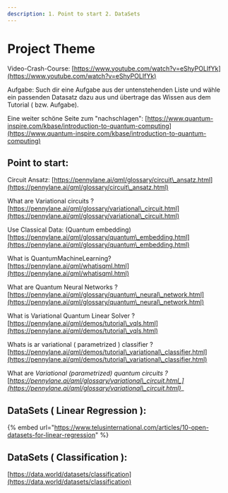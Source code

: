 ```yaml
---
description: 1. Point to start 2. DataSets
---
```


# Project Theme

Video-Crash-Course: [https://www.youtube.com/watch?v=eShyPOLIfYk](https://www.youtube.com/watch?v=eShyPOLIfYk)

Aufgabe: Such dir eine Aufgabe aus der untenstehenden Liste und wähle ein passenden Datasatz dazu aus und übertrage das Wissen aus dem Tutorial ( bzw. Aufgabe).

Eine weiter schöne Seite zum "nachschlagen": [https://www.quantum-inspire.com/kbase/introduction-to-quantum-computing](https://www.quantum-inspire.com/kbase/introduction-to-quantum-computing)



## Point to start:

Circuit Ansatz: [https://pennylane.ai/qml/glossary/circuit\_ansatz.html](https://pennylane.ai/qml/glossary/circuit\_ansatz.html)                                                                                               &#x20;

What are Variational circuits ? [https://pennylane.ai/qml/glossary/variational\_circuit.html](https://pennylane.ai/qml/glossary/variational\_circuit.html)

Use Classical Data: (Quantum embedding) [https://pennylane.ai/qml/glossary/quantum\_embedding.html](https://pennylane.ai/qml/glossary/quantum\_embedding.html)

What is QuantumMachineLearning? [https://pennylane.ai/qml/whatisqml.html](https://pennylane.ai/qml/whatisqml.html)

What are Quantum Neural Networks ? [https://pennylane.ai/qml/glossary/quantum\_neural\_network.html](https://pennylane.ai/qml/glossary/quantum\_neural\_network.html)

What is Variational Quantum Linear Solver ? [https://pennylane.ai/qml/demos/tutorial\_vqls.html](https://pennylane.ai/qml/demos/tutorial\_vqls.html)

Whats is ar variational ( parametrized ) classifier ? [https://pennylane.ai/qml/demos/tutorial\_variational\_classifier.html](https://pennylane.ai/qml/demos/tutorial\_variational\_classifier.html)

What are _Variational (parametrized) quantum circuits ?_ [_https://pennylane.ai/qml/glossary/variational\_circuit.html_](https://pennylane.ai/qml/glossary/variational\_circuit.html)__

## DataSets ( Linear Regression ):

{% embed url="https://www.telusinternational.com/articles/10-open-datasets-for-linear-regression" %}

## DataSets ( Classification ):

[https://data.world/datasets/classification](https://data.world/datasets/classification)
